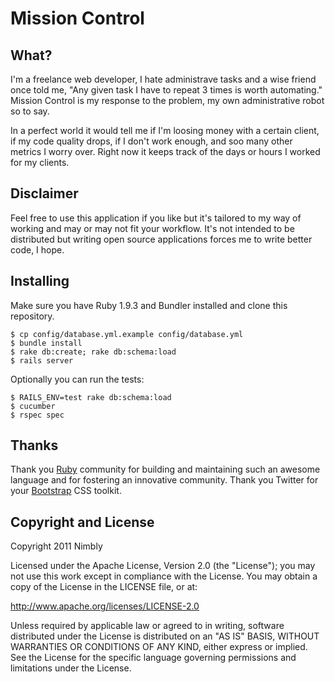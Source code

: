 Mission Control
===============

What?
-----

I'm a freelance web developer, I hate administrave tasks and a wise friend once told me, "Any given task I have to repeat 3 times is worth automating." Mission Control is my response to the problem, my own administrative robot so to say.

In a perfect world it would tell me if I'm loosing money with a certain client, if my code quality drops, if I don't work enough, and soo many other metrics I worry over. Right now it keeps track of the days or hours I worked for my clients.

Disclaimer
----------

Feel free to use this application if you like but it's tailored to my way of working and may or may not fit your workflow. It's not intended to be distributed but writing open source applications forces me to write better code, I hope.

Installing
----------

Make sure you have Ruby 1.9.3 and Bundler installed and clone this repository.

    $ cp config/database.yml.example config/database.yml
    $ bundle install
    $ rake db:create; rake db:schema:load
    $ rails server

Optionally you can run the tests:

    $ RAILS_ENV=test rake db:schema:load
    $ cucumber
    $ rspec spec

Thanks
------

Thank you [Ruby](http://www.ruby-lang.org/) community for building and maintaining such an awesome language and for fostering an innovative community. Thank you Twitter for your [Bootstrap](http://twitter.github.com/bootstrap/) CSS toolkit.

Copyright and License
---------------------

Copyright 2011 Nimbly

Licensed under the Apache License, Version 2.0 (the "License");
you may not use this work except in compliance with the License.
You may obtain a copy of the License in the LICENSE file, or at:

   http://www.apache.org/licenses/LICENSE-2.0

Unless required by applicable law or agreed to in writing, software
distributed under the License is distributed on an "AS IS" BASIS,
WITHOUT WARRANTIES OR CONDITIONS OF ANY KIND, either express or implied.
See the License for the specific language governing permissions and
limitations under the License.
